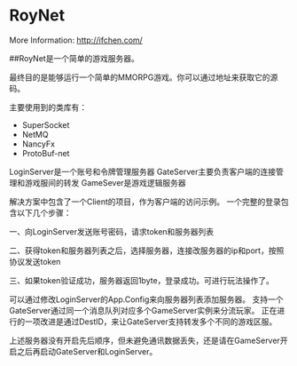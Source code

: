# RoyNet

More Information:
http://ifchen.com/

##RoyNet是一个简单的游戏服务器。

最终目的是能够运行一个简单的MMORPG游戏。你可以通过地址来获取它的源码。

主要使用到的类库有：

+ SuperSocket
+ NetMQ
+ NancyFx
+ ProtoBuf-net

LoginServer是一个账号和令牌管理服务器
GateServer主要负责客户端的连接管理和游戏服间的转发
GameSever是游戏逻辑服务器

解决方案中包含了一个Client的项目，作为客户端的访问示例。
一个完整的登录包含以下几个步骤：

  一、向LoginServer发送账号密码，请求token和服务器列表
  
  二、获得token和服务器列表之后，选择服务器，连接改服务器的ip和port，按照协议发送token
  
  三、如果token验证成功，服务器返回1byte，登录成功。可进行玩法操作了。


可以通过修改LoginServer的App.Config来向服务器列表添加服务器。
支持一个GateServer通过同一个消息队列对应多个GameServer实例来分流玩家。
正在进行的一项改进是通过DestID，来让GateServer支持转发多个不同的游戏区服。

上述服务器没有开启先后顺序，但未避免通讯数据丢失，还是请在GameServer开启之后再启动GateServer和LoginServer。
